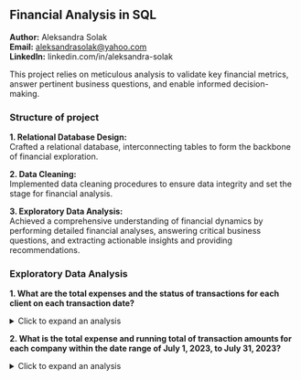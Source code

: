 ## Financial Analysis in SQL

**Author:** Aleksandra Solak <br />
**Email:**  aleksandrasolak@yahoo.com <br />
**LinkedIn:** linkedin.com/in/aleksandra-solak <br />

This project relies on meticulous analysis to validate key financial metrics, answer pertinent business questions, and enable informed decision-making.


### Structure of project
 
**1. Relational Database Design:** <br />
Crafted a relational database, interconnecting tables to form the backbone of financial exploration. <br />

**2. Data Cleaning:** <br />
Implemented data cleaning procedures to ensure data integrity and set the stage for financial analysis. <br />

**3. Exploratory Data Analysis:** <br />
Achieved a comprehensive understanding of financial dynamics by performing detailed financial analyses, answering critical business questions, and extracting actionable insights and providing recommendations.


### Exploratory Data Analysis


   **1. What are the total expenses and the status of transactions for each client on each transaction date?**
   <details><summary>Click to expand an analysis </summary>

   ##### SQL query:
```sql
SELECT t.transaction_date,
       p.client_id,
       SUM(t.transaction_amount) AS total_expences,
       GROUP_CONCAT(DISTINCT t.status) AS status_of_transaction 
FROM transactions t
LEFT JOIN projects p ON t.project_id = p.project_id
GROUP BY p.client_id, t.transaction_date
ORDER BY t.transaction_date;
```

##### Output:

|transaction_date|client_id|total_expenses|status_of_transaction|
|----------------|---------|--------------|---------------------|
|...|...|...|...|
|2023-07-31|9|854.00|Approved|
|2023-07-31|5|1055.00|Approved,Pending|
|2023-07-30|1|267.00|Pending|
|...|...|...|...|

   
   
**Analysis of total expenses and transaction statuses across clients and transaction dates offers valuable insights for decision-making:**
- Client 5 consistently has high expenses, making it a key account for revenue generation. Further analysis can explore the nature of transactions with this client for strategic planning. <br />
- The majority of transactions are approved, but there's a notable cluster of pending transactions on July 31st. Investigating the reasons behind this concentration could optimize the approval process and minimize delays.  <br />
- Dates with unusually high or low total expenses must be identified. For example, on June 5th, the total expense was higher, indicating a peak in financial activity. Understanding what causes such peaks can help with resource allocation. <br />

</details>
    
   **2. What is the total expense and running total of transaction amounts for each company within the date range of July 1, 2023, to July 31, 2023?**
   <details><summary>Click to expand an analysis </summary>

   ##### SQL query:
```sql
SELECT DISTINCT (t.transaction_date),
	      c.company_name,
       transaction_amount,
       SUM(t.transaction_amount) OVER(PARTITION BY company_name ORDER BY t.transaction_date ASC
       ROWS BETWEEN UNBOUNDED PRECEDING AND CURRENT ROW) AS transaction_running_total
FROM transactions t
JOIN projects p ON t.project_id = p.project_id
JOIN clients c ON p.client_id = c.client_id
WHERE t.transaction_date > '2023-06-01' AND t.transaction_date <= '2023-07-31'
ORDER BY c.company_name ASC;
```

##### Output:

|transaction_date|company_name|transaction_amount|transaction_running_total|
|----------------|---------|--------------|---------------------|
|2023-06-07|Apex Ally Creative|233.00|233.00|
|2023-06-09|Apex Ally Creative|433.00|666.00|
|2023-07-02|Apex Ally Creative|336.00|1002.00|
|...|...|...|...|

    
   **3. Which project has the highest and lowest expenses?**
      <details><summary>Click to expand an analysis </summary>

   ##### SQL query:
```sql
WITH expenses_per_project AS (
    SELECT project_id,
           SUM(transaction_amount) AS total_expenses
    FROM transactions
    GROUP BY project_id
)
SELECT
    project_id,
    total_expenses
FROM (
    SELECT
        project_id,
        total_expenses,
        RANK() OVER (ORDER BY total_expenses ASC) AS rank_lowest,
        RANK() OVER (ORDER BY total_expenses DESC) AS rank_highest
    FROM expenses_per_project ) ranked_expenses
WHERE rank_lowest = 1 OR rank_highest = 1;
```

##### Output:

|project_id|total_expenses|
|----------------|---------|
|1009|3553.00|
|1006|1343.00|


   **4. What is the revenue status of clients based on their total revenue for the month of July?**
   <details><summary>Click to expand an analysis </summary>

   ##### SQL query:
```sql
WITH revenue_report AS (
    SELECT c.company_name,
        SUM(st.revenue) AS total_revenue,
        EXTRACT(MONTH FROM st.date) AS month
    FROM sales_transactions st
    LEFT JOIN clients c ON st.client_id = c.client_id
    WHERE EXTRACT(MONTH FROM st.date) = 7
    GROUP BY c.company_name, EXTRACT(MONTH FROM st.date)
    ORDER BY total_revenue DESC
)
SELECT 
    *,
    CASE 
        WHEN total_revenue > 5000 THEN 'High revenue' 
        ELSE 'Low revenue' 
    END AS revenue_status
FROM revenue_report;
```

##### Output:

|company_name|total_revenue|month|revenue_status|
|----------------|---------|-----|--------------|
|Wave Strategies|9800.00|7|High revenue|
|Echo Marketing|7200.00|7|High revenue|
|Insight Craft|6700.00|7|High revenue|
|...|...|...|...|

   
   **5. What is the monthly revenue and percentage of revenue for each project, broken down by month?**
   <details><summary>Click to expand an analysis </summary>

   ##### SQL query:
```sql
WITH monthly_rev AS (
SELECT
    p.project_id,
    EXTRACT(MONTH FROM st.date) AS month,
    SUM(st.revenue) AS monthly_revenue,
    ROUND((SUM(st.revenue)*100) / SUM(SUM(st.revenue)) OVER (PARTITION BY project_id),2) AS perc
FROM sales_transactions st
LEFT JOIN projects p
    ON st.client_id = p.client_id
GROUP BY p.project_id, EXTRACT(MONTH FROM st.date)
ORDER BY p.project_id, month
)
SELECT *
FROM monthly_rev;
```

##### Output:

|project_id|month|monthly_revenue|perc|
|----------|-----|---------------|----|
|1001|6|1500.00|18.29|
|1001|7|6700.00|81.71|
|1002|6|5300.00|84.13|
|...|...|...|...|

   
   **6. Financial summary for each client, including total expenses, total revenue, profit, and profit margin, with a breakdown by company.**
   <details><summary>Click to expand an analysis </summary>

   ##### SQL query:
```sql
WITH client_summary AS (
    SELECT c.client_id,
        t.transaction_date, 
        c.company_name,
        SUM(t.transaction_amount) AS total_expenses,
        SUM(st.revenue) AS total_revenue,
        (SUM(st.revenue)) - (SUM(t.transaction_amount)) AS profit,
        ROUND((SUM(st.revenue) - SUM(t.transaction_amount)) / SUM(st.revenue) * 100 ,2) AS profit_margin
    FROM clients c
    LEFT JOIN sales_transactions st ON c.client_id = st.client_id
    LEFT JOIN projects p ON c.client_id = p.client_id
    LEFT JOIN transactions t ON t.project_id = p.project_id
    GROUP BY c.client_id, c.company_name, t.transaction_date
) 
SELECT cs.client_id,
       cs.transaction_date,
       cs.company_name,
       cs.total_expenses,
       cs.total_revenue,
       cs.profit, 
       cs.profit_margin
FROM client_summary cs
LEFT JOIN projects p ON p.client_id = cs.client_id
LEFT JOIN transactions t ON t.project_id = p.project_id
GROUP BY cs.client_id, cs.company_name, cs.transaction_date
ORDER BY cs.client_id;
```

##### Output:

|client_id|transaction_date|company_name|total_expenses|total_revenue|profit|profit_margin|
|----------|---------------|------------|--------------|-------------|------|-------------|
|1|2023-06-09|Wave Strategies|2070.00|18900.00|16830.00|89.05|
|1|2023-06-15|Wave Strategies|2388.00|18900.00|16512.00|87.37|
|1|2023-06-18|Wave Strategies|2016.00|18900.00|16884.00|89.33|
|1|2023-06-30|Wave Strategies|3384.00|18900.00|15516.00|82.10|
|1|2023-07-30|Wave Strategies|1602.00|18900.00|17298.00|91.52|
|2|2023-06-01|Insight Craft|1192.00|8200.00|7008.00|85.46|
|2|2023-06-05|Insight Craft|2384.00|16400.00|140160.00|85.46|
|2|2023-06-08|Insight Craft|1512.00|8200.00|6688.00|81.56|
|...|...|...|...|










